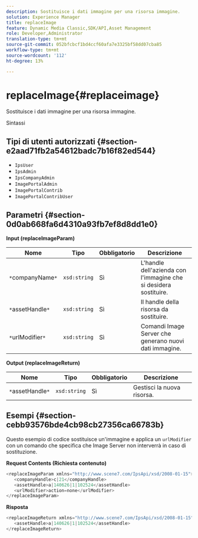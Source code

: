 ```yaml
---
description: Sostituisce i dati immagine per una risorsa immagine.
solution: Experience Manager
title: replaceImage
feature: Dynamic Media Classic,SDK/API,Asset Management
role: Developer,Administrator
translation-type: tm+mt
source-git-commit: 052bfcbcf1bd4ccf60afa7e3325bf58dd07cba85
workflow-type: tm+mt
source-wordcount: '112'
ht-degree: 13%

---
```



# replaceImage{#replaceimage}

Sostituisce i dati immagine per una risorsa immagine.

Sintassi

## Tipi di utenti autorizzati {#section-e2aad71fb2a54612badc7b16f82ed544}

* `IpsUser`
* `IpsAdmin`
* `IpsCompanyAdmin`
* `ImagePortalAdmin`
* `ImagePortalContrib`
* `ImagePortalContribUser`

## Parametri {#section-0d0ab668fa6d4310a93fb7ef8d8dd1e0}

**Input (replaceImageParam)**

| Nome | Tipo | Obbligatorio | Descrizione |
|---|---|---|---|
| `*`companyName`*` | `xsd:string` | Sì | L&#39;handle dell&#39;azienda con l&#39;immagine che si desidera sostituire. |
| `*`assetHandle`*` | `xsd:string` | Sì | Il handle della risorsa da sostituire. |
| `*`urlModifier`*` | `xsd:string` | Sì | Comandi Image Server che generano nuovi dati immagine. |

**Output (replaceImageReturn)**

| Nome | Tipo | Obbligatorio | Descrizione |
|---|---|---|---|
| `*`assetHandle`*` | `xsd:string` | Sì | Gestisci la nuova risorsa. |

## Esempi {#section-cebb93576bde4cb98cb27356ca66783b}

Questo esempio di codice sostituisce un&#39;immagine e applica un `urlModifier` con un comando che specifica che Image Server non interverrà in caso di sostituzione.

**Request Contents (Richiesta contenuto)**

```java
<replaceImageParam xmlns="http://www.scene7.com/IpsApi/xsd/2008-01-15">
   <companyHandle>c|21</companyHandle>
   <assetHandle>a|140626|1|102524</assetHandle>
   <urlModifier>action=none</urlModifier>
</replaceImageParam>
```

**Risposta**

```java
<replaceImageReturn xmlns="http://www.scene7.com/IpsApi/xsd/2008-01-15">
   <assetHandle>a|140626|1|102524</assetHandle>
</replaceImageReturn>
```


